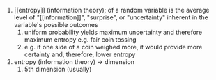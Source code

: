 1. [[entropy]] (information theory); of a random variable is the average level of "[[information]]", "surprise", or "uncertainty" inherent in the variable's possible outcomes
	1. uniform probability yields maximum uncertainty and therefore maximum entropy e.g. fair coin tossing
	2. e.g. if one side of a coin weighed more, it would provide more certainty and, therefore, lower entropy
2. entropy (information theory) → dimension
	1. 5th dimension (usually)
